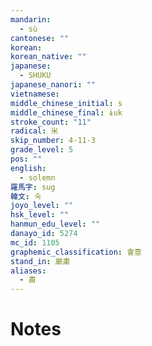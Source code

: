 ```yaml
---
mandarin:
  - sù
cantonese: ""
korean:
korean_native: ""
japanese:
  - SHUKU
japanese_nanori: ""
vietnamese:
middle_chinese_initial: s
middle_chinese_final: ɨuk
stroke_count: "11"
radical: 米
skip_number: 4-11-3
grade_level: 5
pos: ""
english:
  - solemn
羅馬字: sug
韓文: 숙
joyo_level: ""
hsk_level: ""
hanmun_edu_level: ""
danayo_id: 5274
mc_id: 1105
graphemic_classification: 會意
stand_in: 厳粛
aliases:
  - 肅
---
```


# Notes

